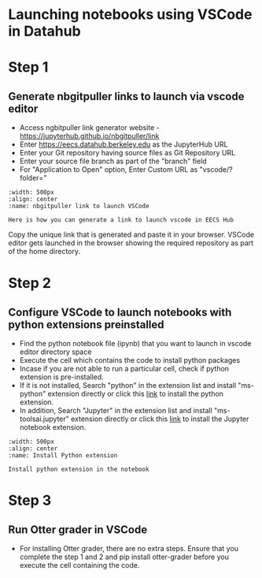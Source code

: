 # Launching notebooks using VSCode in Datahub

# Step 1

## Generate nbgitpuller links to launch via vscode editor

- Access ngbitpuller link generator website  - https://jupyterhub.github.io/nbgitpuller/link
- Enter https://eecs.datahub.berkeley.edu as the JupyterHub URL
- Enter your Git repository having source files as Git Repository URL
- Enter your source file branch as part of the "branch" field
- For "Application to Open" option, Enter Custom URL as "vscode/?folder=<Your folder structure>"

```{figure} ../images/vscode_link_generator.PNG
:width: 500px
:align: center
:name: nbgitpuller link to launch VSCode

Here is how you can generate a link to launch vscode in EECS Hub
```

Copy the unique link that is generated and paste it in your browser. VSCode editor gets launched in the browser showing the required repository as part of the home directory.

# Step 2

## Configure VSCode to launch notebooks with python extensions preinstalled

- Find the python notebook file (ipynb) that you want to launch in vscode editor directory space
- Execute the cell which contains the code to install python packages
- Incase if you are not able to run a particular cell, check if python extension is pre-installed. 
- If it is not installed, Search "python" in the extension list and install "ms-python" extension directly or click this [link](https://open-vsx.org/extension/ms-python/python) to install the python extension.
- In addition, Search "Jupyter" in the extension list and install "ms-toolsai.jupyter" extension directly or click this [link](https://open-vsx.org/extension/ms-toolsai/jupyter) to install the Jupyter notebook extension.


```{figure} ../images/python_extension.PNG
:width: 500px
:align: center
:name: Install Python extension

Install python extension in the notebook
```

# Step 3

## Run Otter grader in VSCode

- For installing Otter grader, there are no extra steps. Ensure that you complete the step 1 and 2 and pip install otter-grader before you execute the cell containing the code.


